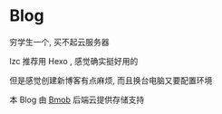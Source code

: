 # Blog

穷学生一个, 买不起云服务器

lzc 推荐用 Hexo , 感觉确实挺好用的

但是感觉创建新博客有点麻烦, 而且换台电脑又要配置环境

本 Blog 由 <a href="https://www.bmob.cn/">Bmob</a> 后端云提供存储支持
